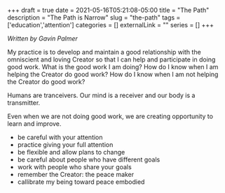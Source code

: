 +++ 
draft = true
date = 2021-05-16T05:21:08-05:00
title = "The Path"
description = "The Path is Narrow"
slug = "the-path" 
tags = ['education','attention']
categories = []
externalLink = ""
series = []
+++

*Written by Gavin Palmer*

My practice is to develop and maintain a good relationship with the omniscient and loving Creator so that I can help and participate in doing good work.  What is the good work I am doing?  How do I know when I am helping the Creator do good work?  How do I know when I am not helping the Creator do good work?

Humans are tranceivers.  Our mind is a receiver and our body is a transmitter.

Even when we are not doing good work, we are creating opportunity to learn and improve.

- be careful with your attention
- practice giving your full attention
- be flexible and allow plans to change
- be careful about people who have different goals
- work with people who share your goals
- remember the Creator: the peace maker
- callibrate my being toward peace embodied